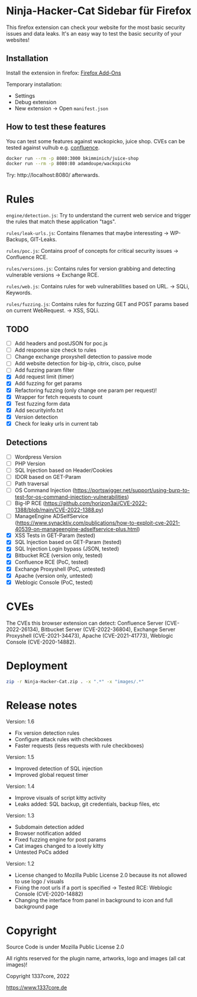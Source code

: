 # Ninja-Hacker-Cat Sidebar für Firefox
This firefox extension can check your website for the most basic 
security issues and data leaks. It's an easy way to test the basic security of 
your websites!

## Installation
Install the extension in firefox:
<a href="https://addons.mozilla.org/de/firefox/addon/ninja-hacker-cat/">
    Firefox Add-Ons
</a>

Temporary installation:
* Settings
* Debug extension
* New extension -> Open `manifest.json`

## How to test these features
You can test some features against wackopicko, juice shop.
CVEs can be tested against vulhub e.g. <a href="https://github.com/vulhub/vulhub/tree/master/confluence/CVE-2022-26134">confluence</a>.

``` bash
docker run --rm -p 8080:3000 bkimminich/juice-shop
docker run --rm -p 8080:80 adamdoupe/wackopicko
```

Try: http://localhost:8080/ afterwards.

# Rules
`engine/detection.js`: Try to understand the current web service and trigger 
the rules that match these application "tags".

`rules/leak-urls.js`: Contains filenames that maybe interessting -> WP-Backups, 
GIT-Leaks.

`rules/poc.js`: Contains proof of concepts for critical security issues -> 
Confluence RCE.

`rules/versions.js`: Contains rules for version grabbing and detecting 
vulnerable versions -> Exchange RCE.

`rules/web.js`: Contains rules for web vulnerabilities based on URL. -> SQLi,
Keywords.

`rules/fuzzing.js`: Contains rules for fuzzing GET and POST params based on 
current WebRequest. -> XSS, SQLi.

## TODO
* [ ] Add headers and postJSON for poc.js
* [ ] Add response size check to rules
* [ ] Change exchange proxyshell detection to passive mode
* [ ] Add website detection for big-ip, citrix, cisco, pulse
* [ ] Add fuzzing param filter
* [X] Add request limit (timer)
* [X] Add fuzzing for get params
* [X] Refactoring fuzzing (only change one param per request)!
* [X] Wrapper for fetch requests to count
* [X] Test fuzzing form data
* [X] Add securityinfo.txt
* [X] Version detection
* [X] Check for leaky urls in current tab

## Detections
* [ ] Wordpress Version
* [ ] PHP Version
* [ ] SQL Injection based on Header/Cookies
* [ ] IDOR based on GET-Param
* [ ] Path traversal
* [ ] OS Command Injection (https://portswigger.net/support/using-burp-to-test-for-os-command-injection-vulnerabilities)
* [ ] Big-IP RCE (https://github.com/horizon3ai/CVE-2022-1388/blob/main/CVE-2022-1388.py)
* [ ] ManageEngine ADSelfService (https://www.synacktiv.com/publications/how-to-exploit-cve-2021-40539-on-manageengine-adselfservice-plus.html)
* [X] XSS Tests in GET-Param (tested)
* [X] SQL Injection based on GET-Param (tested)
* [X] SQL Injection Login bypass (JSON, tested)
* [X] Bitbucket RCE (version only, tested)
* [X] Confluence RCE (PoC, tested)
* [X] Exchange Proxyshell (PoC, untested)
* [X] Apache (version only, untested)
* [X] Weblogic Console (PoC, tested)

# CVEs
The CVEs this browser extension can detect:
Confluence Server (CVE-2022-26134), Bitbucket Server (CVE-2022-36804), 
Exchange Server Proxyshell (CVE-2021-34473), Apache (CVE-2021-41773),
Weblogic Console (CVE-2020-14882).

# Deployment
``` bash
zip -r Ninja-Hacker-Cat.zip . -x ".*" -x "images/.*"
```

# Release notes
Version: 1.6
* Fix version detection rules
* Configure attack rules with checkboxes
* Faster requests (less requests with rule checkboxes)

Version: 1.5
* Improved detection of SQL injection
* Improved global request timer

Version: 1.4
* Improve visuals of script kitty activity
* Leaks added: SQL backup, git credentials, backup files, etc

Version: 1.3
* Subdomain detection added
* Browser notification added
* Fixed fuzzing engine for post params
* Cat images changed to a lovely kitty
* Untested PoCs added 

Version: 1.2
* License changed to Mozilla Public License 2.0 because its not allowed to use logo / visuals
* Fixing the root urls if a port is specified -> Tested RCE: Weblogic Console (CVE-2020-14882)
* Changing the interface from panel in background to icon and full background page

# Copyright
Source Code is under Mozilla Public License 2.0

All rights reserved for the plugin name, artworks, logo and images
(all cat images)!

Copyright 1337core, 2022

https://www.1337core.de